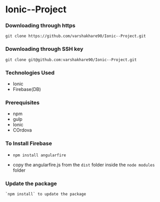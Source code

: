 # Ionic--Project

### Downloading through https

 `git clone https://github.com/varshakhare90/Ionic--Project.git`

### Downloading through SSH key

  `git clone git@github.com:varshakhare90/Ionic--Project.git`

### Technologies Used
  * Ionic
  * Firebase(DB)

### Prerequisites
  * npm
  * gulp
  * Ionic
  * COrdova

### To Install Firebase
  * `npm install angularfire`

  * copy the angularfire.js from the `dist` folder inside the `node modules` folder


### Update the package
    `npm install` to update the package
